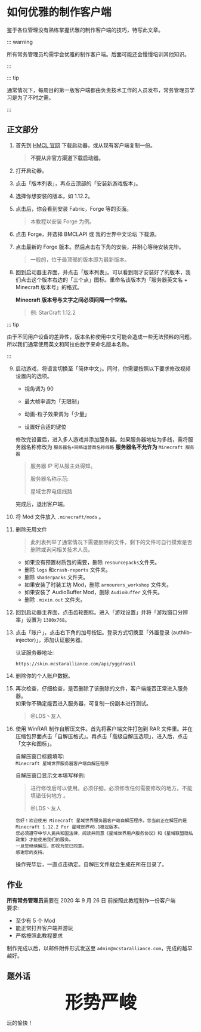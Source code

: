 # 如何优雅的制作客户端

鉴于各位管理没有熟练掌握优雅的制作客户端的技巧，特写此文章。

::: warning

所有常务管理员均需学会优雅的制作客户端。后面可能还会慢慢培训其他知识。

:::

::: tip 

通常情况下，每周目的第一版客户端都由负责技术工作的人员发布，常务管理员学习是为了不时之需。

:::

## 正文部分

1. 首先到 [HMCL 官网](https://hmcl.huangyuhui.net/download) 下载启动器，或从现有客户端复制一份。

   > **不要从非官方渠道下载启动器。**

2. 打开启动器。

3. 点击「版本列表」，再点击顶部的「安装新游戏版本」。

4. 选择你想安装的版本，如 1.12.2。

5. 点击后，你会看到安装 Fabric，Forge 等的页面。

   > 本教程以安装 Forge 为例。

6. 点击 Forge，并选择 BMCLAPI 或 我的世界中文论坛 下载源。

7. 点击最新的 Forge 版本。然后点击右下角的安装，并耐心等待安装完毕。

   > 一般的，位于最顶部的版本即为最新版本。

8. 回到启动器主界面，并点击「版本列表」。可以看到刚才安装好了的版本，我们点击这个版本右边的「三个点」图标。重命名该版本为「服务器英文名 + Minecraft 版本号」的格式。

   **Minecraft 版本号与文字之间必须间隔一个空格。**

   > 例: StarCraft 1.12.2

::: tip

由于不同用户设备的差异性，版本名称使用中文可能会造成一些无法预料的问题。所以我们通常使用英文和阿拉伯数字来命名版本名称。

:::

9. 启动游戏，将语言切换至「简体中文」。同时，你需要按照以下要求修改视频设置内的选项。

   - 视角调为 90

   - 最大帧率调为「无限制」

   - 动画-粒子效果调为「少量」

   - 设置好合适的键位

     

   修改完设置后，进入多人游戏并添加服务器。如果服务器地址为多线，需将服务器名称修改为 `服务器名+网络运营商名称线路`
   **服务器名不允许为** `Minecraft 服务器` 

   > 服务器 IP 可从服主处得知。
   >
   > 服务器名称示范:
   >
   > 星域世界电信线路

   完成后，退出客户端。

10. 将 Mod 文件放入 `.minecraft/mods` 。

11. 删除无用文件

    > 此列表列举了通常情况下需要删除的文件，剩下的文件可自行摸索是否删除或询问相关技术人员。

    - 如果没有预置材质包的需要，删除 `resourcepacks`文件夹。
    - 删除 `logs` 和`crash-reports` 文件夹。
    - 删除 `shaderpacks` 文件夹。
    - 如果安装了时装工坊 Mod，删除 `armourers_workshop` 文件夹。
    - 如果安装了 AudioBuffer Mod，删除 `AudioBuffer` 文件夹。
    - 删除 `.mixin.out` 文件夹。

12. 回到启动器主界面，点击齿轮图标。进入「游戏设置」并将「游戏窗口分辨率」设置为 `1380x768`。

13. 点击「账户」，点击右下角的加号按钮。登录方式切换至「外置登录 (authlib-injector)」，添加认证服务器。

    认证服务器地址:

    ```
    https://skin.mcstaralliance.com/api/yggdrasil
    ```

14. 删除你的个人账户数据。

15. 再次检查，仔细检查，是否删除了该删除的文件，客户端能否正常进入服务器。  
    如果你不确定能否进入服务器，可复制一份副本进行测试。
    
    > @LDS丶友人
    
16. 使用 WinRAR 制作自解压文件。首先将客户端文件打包到 RAR 文件里。并在压缩包界面点击「自解压格式」。再点击「高级自解压选项」，进入后，点击「文字和图标」。

    自解压窗口标题填写:  
    `Minecraft 星域世界服务器客户端自解压程序`

    自解压窗口显示文本填写样例:

    > 进行修改后可以使用。必须仔细，必须修改任何需要修改的地方。不能填错任何地方 。
    >
    > @LDS丶友人

    ```
    您好！欢迎使用 Minecraft 星域世界服务器客户端自解压程序。您当前正在解压的是Minecraft 1.12.2 For 星域世界V8.1稳定版本。
    您必须遵守中华人民共和国法律，阅读并同意《星域世界用户服务协议》和《星域联盟隐私政策》才能使用我们的服务。
    一旦您继续解压，即视为您已同意。
    感谢您的支持。
    ```

    操作完毕后，一直点击确定。自解压文件就会生成在所在目录了。



## 作业

**所有常务管理员**需要在 2020 年 9 月 26 日 前按照此教程制作一份客户端  
要求:

- 至少有 5 个 Mod
- 能正常打开客户端并游玩
- 严格按照此教程要求

制作完成以后，以邮件附件形式发送至 `admin@mcstaralliance.com`，完成的越早越好。  

## 题外话

<center><font size=10><b>形势严峻</b></font></center>

玩的愉快！

